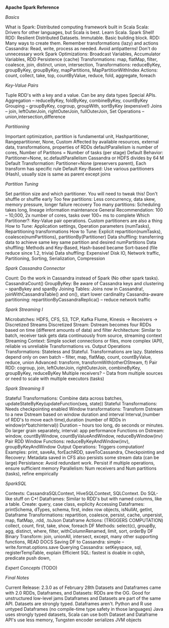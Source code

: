**Apache Spark Reference**

_Basics_

What is Spark: Distributed computing framework built in Scala
Scala: Drivers for other languages, but Scala is best. Learn Scala. Spark Shell!
RDD: Resilient Distributed Datasets. Immutable. Basic building block.
RDD: Many ways to create them. Remember transformations (lazy) and actions
Cassandra: Read, write, process as needed. Avoid antipatterns! Don't do unnecessary work
Spark Optimizations: Broadcast Variables, Accumulator Variables, RDD Persistence (cache)
Transformations: map, flatMap, filter, coalesce, join, distinct, union, intersection,
Transformations: reduceByKey, groupByKey, groupByKey, mapPartitions, MapPartitionWithIndex
Actions: count, collect, take, top, countByValue, reduce, fold, aggregate, foreach


_Key-Value Pairs_

Tuple RDD's with a key and a value. Can be any data types Special APIs.
Aggregation – reduceByKey, foldByKey, combineByKey, countByKey
Grouping – groupByKey, cogroup, groupWith, sortByKey (expensive!)
Joins – join, leftOuterJoin, rightOuterJoin, fullOuterJoin, Set Operations –union,intersection,difference


_Partitioning_

Important optimization, partition is fundamental unit, Hashpartitioner, Rangepartitioner, None, Custom
Affected by available resources, external data, transformations, properties of RDDs
defaultParallelism is number of cores, Number of Partitons = Number of tasks (per stage)
Default Behavior: Partitioner=None, sc.defaultParallelism Cassandra or HDFS divides by 64 M
Default Transformation: Partitioner=None (preservers parent), Each transform has specific rule
Default Key-Based: Use various partitioners (Hash), usually size is same as parent except joins


_Partition Tuning_

Set partition size and which partitioner. You will need to tweak this! Don't shuffle or shuffle early
Too few partitions: Less concurrency, data skew, memory pressure, longer failure recovery
Too many partitions: Scheduling takes long, lineage information maintenance
General Recommendation: 100 – 10,000, 2x number of cores, tasks over 100+ ms to complete
Which Partitioner?: Key-Value pair operations. Custom partitioners are also a thing
How to Tune: Application settings, Operation parameters (numTasks), Repartitioning transformations
How to Tune: Explicit repartition(numTasks), coalesce(numPartitions), partitionBy(Partitioner)
Data shuffling: transferring data to achieve same key same partition and desired numPartitions
Data shuffling: Methods and Key-Based, Hash-based became Sort-based (file reduce since 1.2, trivia)
Data shuffling: Expensive! Disk IO, Network traffic, Partitioning, Sorting, Serialization, Compression


_Spark Cassandra Connector_

Count: Do the work in Cassandra instead of Spark (No other spark tasks). CassandraCount()
GroupByKey: Be aware of Cassandra keys and clustering – spanBykey and spanBy
Joining Tables: Joins now in Cassandra!, joinWithCassandraTable() and on(), start lower cardinality
Cassandra-aware partitioning: repartitionByCassandraReplica() – reduce network traffic


_Spark Streaming I_

Microbatches: HDFS, CFS, S3, TCP, Kafka Flume, Kinesis → Receivers → Discretized Streams
Discretized Stream: Dstream becomes four RDDs based on time (different amounts of data) and filter
Architecture: Similar to batch, receiver task gets data continuously from source, streaming context
Streaming Context: Simple socket connections or files, more complex (API), reliable vs unreliable
Transformations vs. Output Operations
Transformations: Stateless and Stateful. Transformations are lazy.
Stateless depend only on own batch – filter, map, flatMap, count, countByValue, reduce, union
Advanced: transform, transformWith(otherDStream, f)
Pair RDD: cogroup, join, leftOuterJoin, rightOuterJoin, combineByKey, groupByKey, reduceByKey
Multiple receivers? – Data from multiple sources or need to scale with multiple executors (tasks)


_Spark Streaming II_

Stateful Transformations: Combine data across batches, updateStateByKey(updateFunction(seq, state))
Stateful Transformations: Needs checkpointing enabled
Window transformations: Transform Dstream to a new Dstream based on window duration and interval
Interval,(number of RDD's to move each time),duration (number of RDDs in window(n\*batchinterval))
Duration – hours too long, do seconds or minutes. Do larger grain separately, interval: app performance
Functions on Dstream: window, countByWindow, countByValueAndWindow, reduceByWindow(inv)
Pair RDD Window Functions: reduceByKeyAndWindow(inv), groupByKeyAndWindow
Output Operations: Triggers computation! Examples: print, saveAs, forEachRDD, saveToCassandra,
Checkpointing and Recovery: Metadata saved in CFS also persists some stream data (can be large)
Persistance: Avoid redundant work. Persist if multiple operations, ensure sufficient memory
Parallelism: Num receivers and Num partitions (tasks), refine empirically


_SparkSQL_

Contexts: CassandraSQLContext, HiveSQLContext, SQLContext. Do SQL-like stuff on C\*!
Dataframes: Similar to RDD's but with named columns, like a table. Create: query, case class, explicity
Accessing Dataframes: printSchema, dTypes, schema, first, index row objects, isNullAt, getInt,
Dataframe Transformations: repartition, coalesce, persist, cache, unpersist, map, flatMap, .rdd, .toJson
Dataframe Actions: (TRIGGERS COMPUTATION) collect, count, first, take, show, foreach
DF Methods: select(c), groupBy, agg, distinct, where, filter, withColumnRenamed, limit, sort, orderBy
DF Binary Transform: join, unionAll, intersect, except, many other supporting functions, READ DOCS
Saving DF to Cassandra: simple – write.format.options.save
Querying Cassandra: setKeyspace, sql, registerTempTable, explain
Efficient SQL: fastest is doable in cqlsh, predicate push down,

_Expert Concepts_ (TODO)

_Final Notes_

Current Release: 2.3.0 as of February 28th
Datasets and Dataframes came with 2.0
RDDs, Dataframes, and Datasets: RDDs are the OG. Good for unstructured low-level jams
Dataframes and Datasets are part of the same API. Datasets are strongly typed. Dataframes aren't.
Python and R use untyped Dataframes (no compile-time type safety in those languages)
Java uses strongly typed datasets, Scala can use both
Dataset and Dataframe API's use less memory, Tungsten encoder serializes JVM objects
